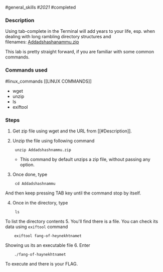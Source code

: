 #general_skills #_2021_ #completed 

### Description

Using tab-complete in the Terminal will add years to your life, esp. when dealing with long rambling directory structures and filenames: [Addadshashanammu.zip](https://mercury.picoctf.net/static/3afd18a65e42b80526aa87f9766c588b/Addadshashanammu.zip)

This lab is pretty straight forward, if you are familiar with some common commands.

### Commands used
#linux_commands [[LINUX COMMANDS]]
-  wget
-  unzip
- ls
- exiftool

### Steps
1. Get zip file using wget and the URL from [[#Description]].
2. Unzip the file using following command

		unzip Addadshashnammu.zip
	- This command by default unzips a zip file, without passing any option.
3. Once done, type

		cd Addadshashnammu
And then keep pressing TAB key until the command stop by itself.

4. Once in the directory, type

		ls
To list the directory contents
5. You'll find there is a file. You can check its data using `exiftool` command

		exiftool fang-of-heynekhtnamet
Showing us its an executable file
6. Enter

		./fang-of-haynekhtnamet
To execute and there is your FLAG.